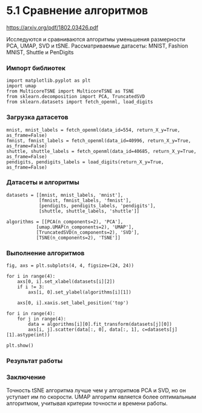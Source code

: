 #  5.1 Сравнение алгоритмов 
https://arxiv.org/pdf/1802.03426.pdf

Исследуются и сравниваются алгоритмы уменьшения размерности PCA, UMAP, SVD и tSNE. 
Рассматриваемые датасеты: MNIST, Fashion MNIST, Shuttle и PenDigits

### Импорт библиотек 
```
import matplotlib.pyplot as plt
import umap
from MulticoreTSNE import MulticoreTSNE as TSNE
from sklearn.decomposition import PCA, TruncatedSVD
from sklearn.datasets import fetch_openml, load_digits
```
### Загрузка датасетов 
```
mnist, mnist_labels = fetch_openml(data_id=554, return_X_y=True, as_frame=False)
fmnist, fmnist_labels = fetch_openml(data_id=40996, return_X_y=True, as_frame=False)
shuttle, shuttle_labels = fetch_openml(data_id=40685, return_X_y=True, as_frame=False)
pendigits, pendigits_labels = load_digits(return_X_y=True, as_frame=False)
```
### Датасеты и алгоритмы  
```
datasets = [[mnist, mnist_labels, 'mnist'],
            [fmnist, fmnist_labels, 'fmnist'],
            [pendigits, pendigits_labels, 'pendigits'],
            [shuttle, shuttle_labels, 'shuttle']]

algorithms = [[PCA(n_components=2), 'PCA'],
           [umap.UMAP(n_components=2), 'UMAP'],
           [TruncatedSVD(n_components=2), 'SVD'],
           [TSNE(n_components=2), 'TSNE']]
```
### Выполнение алгоритмов  
```
fig, axs = plt.subplots(4, 4, figsize=(24, 24))

for i in range(4):
    axs[0, i].set_xlabel(datasets[i][2])
    if i != 3:
        axs[i, 0].set_ylabel(algorithms[i][1])

    axs[0, i].xaxis.set_label_position('top')

for i in range(4):
    for j in range(4):
        data = algorithms[i][0].fit_transform(datasets[j][0])
        axs[i, j].scatter(data[:, 0], data[:, 1], c=datasets[j][1].astype(int))

plt.show()
```
### Результат работы   

### Заключение
Точность tSNE алгоритма лучше чем у алгоритмов PCA и SVD, но он уступает им по скорости. UMAP алгоритм является более оптимальным алгоритмом, учитывая критерии точности и времени работы.

